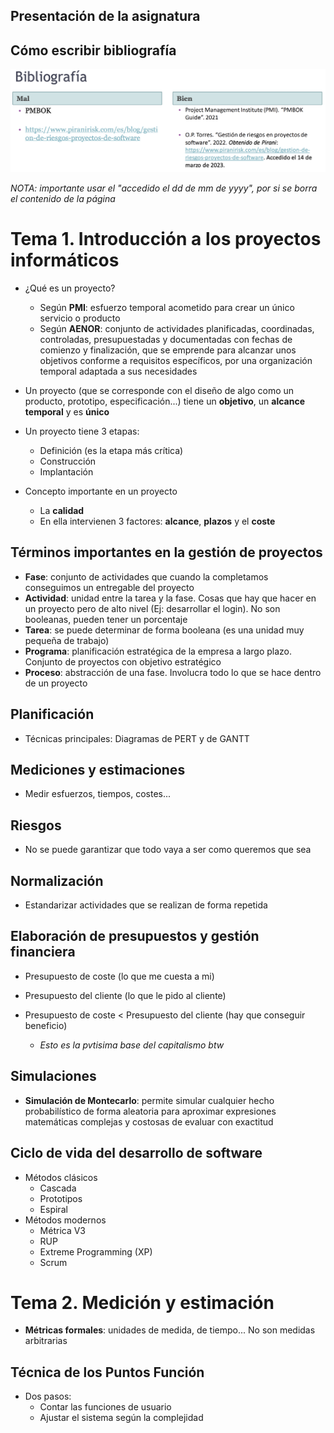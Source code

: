 ## Presentación de la asignatura

## Cómo escribir bibliografía

![](./img/Pasted%20image%2020240124155747.png)

*NOTA: importante usar el "accedido el dd de mm de yyyy", por si se borra el contenido de la página*

# Tema 1. Introducción a los proyectos informáticos

- ¿Qué es un proyecto?
	- Según **PMI**: esfuerzo temporal acometido para crear un único servicio o producto
	- Según **AENOR**: conjunto de actividades planificadas, coordinadas, controladas, presupuestadas y documentadas con fechas de comienzo y finalización, que se emprende para alcanzar unos objetivos conforme a requisitos específicos, por una organización temporal adaptada a sus necesidades

- Un proyecto (que se corresponde con el diseño de algo como un producto, prototipo, especificación...) tiene un **objetivo**, un **alcance temporal** y es **único**

- Un proyecto tiene 3 etapas:
	- Definición (es la etapa más crítica)
	- Construcción
	- Implantación

- Concepto importante en un proyecto
	- La **calidad**
	- En ella intervienen 3 factores: **alcance**, **plazos** y el **coste**

## Términos importantes en la gestión de proyectos

- **Fase**: conjunto de actividades que cuando la completamos conseguimos un entregable del proyecto
- **Actividad**: unidad entre la tarea y la fase. Cosas que hay que hacer en un proyecto pero de alto nivel (Ej: desarrollar el login). No son booleanas, pueden tener un porcentaje
- **Tarea**: se puede determinar de forma booleana (es una unidad muy pequeña de trabajo)
- **Programa**: planificación estratégica de la empresa a largo plazo. Conjunto de proyectos con objetivo estratégico
- **Proceso**: abstracción de una fase. Involucra todo lo que se hace dentro de un proyecto

## Planificación

- Técnicas principales: Diagramas de PERT y de GANTT

## Mediciones y estimaciones

- Medir esfuerzos, tiempos, costes...

## Riesgos

- No se puede garantizar que todo vaya a ser como queremos que sea

## Normalización

- Estandarizar actividades que se realizan de forma repetida

## Elaboración de presupuestos y gestión financiera

- Presupuesto de coste (lo que me cuesta a mi)
- Presupuesto del cliente (lo que le pido al cliente)

- Presupuesto de coste < Presupuesto del cliente (hay que conseguir beneficio)
	- *Esto es la pvtisima base del capitalismo btw*

## Simulaciones

- **Simulación de Montecarlo**: permite simular cualquier hecho probabilístico de forma aleatoria para aproximar expresiones matemáticas complejas y costosas de evaluar con exactitud

## Ciclo de vida del desarrollo de software

- Métodos clásicos
	- Cascada
	- Prototipos
	- Espiral
- Métodos modernos
	- Métrica V3
	- RUP
	- Extreme Programming (XP)
	- Scrum

# Tema 2. Medición y estimación

- **Métricas formales**: unidades de medida, de tiempo... No son medidas arbitrarias

## Técnica de los Puntos Función

- Dos pasos:
	- Contar las funciones de usuario
	- Ajustar el sistema según la complejidad




